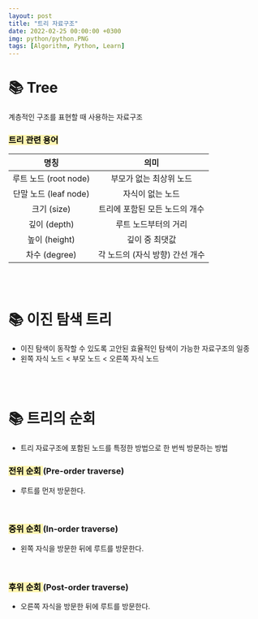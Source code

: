 ```yaml
---
layout: post
title: "트리 자료구조"
date: 2022-02-25 00:00:00 +0300
img: python/python.PNG
tags: [Algorithm, Python, Learn]
---
```


# 📚 Tree

계층적인 구조를 표현할 때 사용하는 자료구조


### <mark style='background-color: #fff5b1'> 트리 관련 용어 </mark>
| 명칭 | 의미 |
|:----:|:----:|
| 루트 노드 (root node) | 부모가 없는 최상위 노드 |
| 단말 노드 (leaf node) | 자식이 없는 노드 |
| 크기 (size) | 트리에 포함된 모든 노드의 개수 |
| 깊이 (depth) | 루트 노드부터의 거리 |
| 높이 (height) | 깊이 중 최댓값 |
| 차수 (degree) | 각 노드의 (자식 방향) 간선 개수 |


<br><br>


# 📚 이진 탐색 트리
- 이진 탐색이 동작할 수 있도록 고안된 효율적인 탐색이 가능한 자료구조의 일종
- 왼쪽 자식 노드  < 부모 노드 < 오른쪽 자식 노드


<br><br>


# 📚 트리의 순회
- 트리 자료구조에 포함된 노드를 특정한 방법으로 한 번씩 방문하는 방법

### <mark style='background-color: #fff5b1'> 전위 순회 </mark> (Pre-order traverse)
- 루트를 먼저 방문한다.

<br>

### <mark style='background-color: #fff5b1'> 중위 순회 </mark> (In-order traverse)
- 왼쪽 자식을 방문한 뒤에 루트를 방문한다.

<br>

### <mark style='background-color: #fff5b1'> 후위 순회 </mark> (Post-order traverse)
- 오른쪽 자식을 방문한 뒤에 루트를 방문한다.

<br><br>

